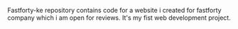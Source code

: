 Fastforty-ke repository contains code for a website i created for fastforty company which i am open for reviews. It's my fist web development project.
